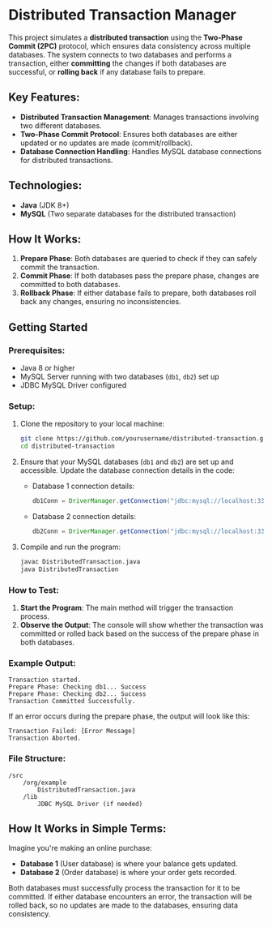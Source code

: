 # Distributed Transaction Manager

This project simulates a **distributed transaction** using the **Two-Phase Commit (2PC)** protocol, which ensures data consistency across multiple databases. The system connects to two databases and performs a transaction, either **committing** the changes if both databases are successful, or **rolling back** if any database fails to prepare.

## Key Features:
- **Distributed Transaction Management**: Manages transactions involving two different databases.
- **Two-Phase Commit Protocol**: Ensures both databases are either updated or no updates are made (commit/rollback).
- **Database Connection Handling**: Handles MySQL database connections for distributed transactions.
  
## Technologies:
- **Java** (JDK 8+)
- **MySQL** (Two separate databases for the distributed transaction)

## How It Works:
1. **Prepare Phase**: Both databases are queried to check if they can safely commit the transaction.
2. **Commit Phase**: If both databases pass the prepare phase, changes are committed to both databases.
3. **Rollback Phase**: If either database fails to prepare, both databases roll back any changes, ensuring no inconsistencies.

## Getting Started

### Prerequisites:
- Java 8 or higher
- MySQL Server running with two databases (`db1`, `db2`) set up
- JDBC MySQL Driver configured

### Setup:

1. Clone the repository to your local machine:

   ```bash
   git clone https://github.com/yourusername/distributed-transaction.git
   cd distributed-transaction
   ```

2. Ensure that your MySQL databases (`db1` and `db2`) are set up and accessible. Update the database connection details in the code:
   
   - Database 1 connection details:
     ```java
     db1Conn = DriverManager.getConnection("jdbc:mysql://localhost:3306/db1?serverTimezone=UTC", "user1", "password1");
     ```
   
   - Database 2 connection details:
     ```java
     db2Conn = DriverManager.getConnection("jdbc:mysql://localhost:3306/db2", "user2", "password2");
     ```

3. Compile and run the program:
   
   ```bash
   javac DistributedTransaction.java
   java DistributedTransaction
   ```

### How to Test:
1. **Start the Program**: The main method will trigger the transaction process.
2. **Observe the Output**: The console will show whether the transaction was committed or rolled back based on the success of the prepare phase in both databases.

### Example Output:
```
Transaction started.
Prepare Phase: Checking db1... Success
Prepare Phase: Checking db2... Success
Transaction Committed Successfully.
```

If an error occurs during the prepare phase, the output will look like this:
```
Transaction Failed: [Error Message]
Transaction Aborted.
```

### File Structure:
```
/src
    /org/example
        DistributedTransaction.java
    /lib
        JDBC MySQL Driver (if needed)
```

## How It Works in Simple Terms:
Imagine you're making an online purchase:
- **Database 1** (User database) is where your balance gets updated.
- **Database 2** (Order database) is where your order gets recorded.

Both databases must successfully process the transaction for it to be committed. If either database encounters an error, the transaction will be rolled back, so no updates are made to the databases, ensuring data consistency.
